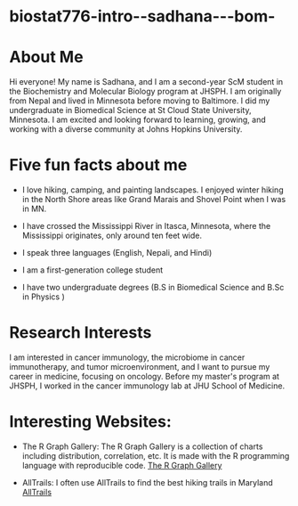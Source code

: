 # biostat776-intro--sadhana---bom-
# About Me

Hi everyone! My name is Sadhana, and I am a second-year ScM student in the Biochemistry and Molecular Biology program at JHSPH. I am originally from Nepal and lived in Minnesota before moving to Baltimore. I did my undergraduate in Biomedical Science at St Cloud State University, Minnesota. I am excited and looking forward to learning, growing, and working with a diverse community at Johns Hopkins University.

# Five fun facts about me

-   I love hiking, camping, and painting landscapes. I enjoyed winter hiking in the North Shore areas like Grand Marais and Shovel Point when I was in MN.

-   I have crossed the Mississippi River in Itasca, Minnesota, where the Mississippi originates, only around ten feet wide.

-   I speak three languages (English, Nepali, and Hindi)

-   I am a first-generation college student

-   I have two undergraduate degrees (B.S in Biomedical Science and B.Sc in Physics )

# Research Interests

I am interested in cancer immunology, the microbiome in cancer immunotherapy, and tumor microenvironment, and I want to pursue my career in medicine, focusing on oncology. Before my master's program at JHSPH, I worked in the cancer immunology lab at JHU School of Medicine.

# Interesting Websites:

-   The R Graph Gallery: The R Graph Gallery is a collection of charts including distribution, correlation, etc. It is made with the R programming language with reproducible code. [The R Graph Gallery](https://r-graph-gallery.com/index.html)

-   AllTrails: I often use AllTrails to find the best hiking trails in Maryland [AllTrails](https://www.alltrails.com/us/maryland)
